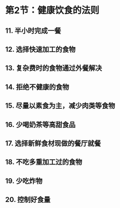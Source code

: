 # 第2节：健康饮食的法则

## 11. 半小时完成一餐

## 12. 选择快速加工的食物

## 13. 复杂费时的食物通过外餐解决

## 14. 拒绝不健康的食物

## 15. 尽量以素食为主，减少肉类等食物

## 16. 少喝奶茶等高甜食品

## 17. 选择新鲜食材现做的餐厅就餐

## 18. 不吃多重加工过的食物

## 19. 少吃炸物

## 20. 控制好食量

